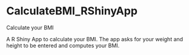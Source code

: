# CalculateBMI_RShinyApp
Calculate your BMI

A R Shiny App to calculate your BMI. The app asks for your weight and height to be entered and computes your BMI.
